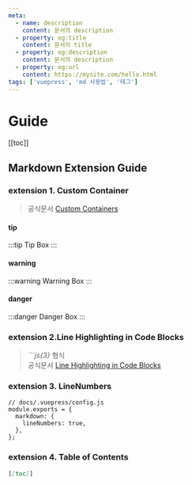 ```yaml
---
meta:
  - name: description
    content: 문서의 description
  - property: og:title
    content: 문서의 title
  - property: og:description
    content: 문서의 description
  - property: og:url
    content: https://mysite.com/hello.html
tags: ['vuepress', 'md 사용법', '태그']
---
```


# Guide

[[toc]]

## Markdown Extension Guide

### extension 1. Custom Container

> 공식문서 [Custom Containers](https://vuepress.vuejs.org/guide/markdown.html#line-highlighting-in-code-blocks)

#### tip

:::tip
Tip Box
:::

#### warning

:::warning
Warning Box
:::

#### danger

:::danger
Danger Box
:::

### extension 2.Line Highlighting in Code Blocks

> _```js{3}_ 형식  
> 공식문서 [Line Highlighting in Code Blocks](https://vuepress.vuejs.org/guide/markdown.html#line-highlighting-in-code-blocks)

### extension 3. LineNumbers

```js{3}
// docs/.vuepress/config.js
module.exports = {
  markdown: {
    lineNumbers: true,
  },
};
```

### extension 4. Table of Contents

```md
[[toc]]
```

<TagLinks />
